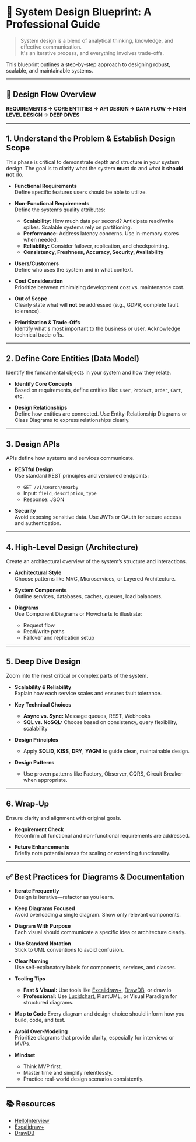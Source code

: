 # 🧠 System Design Blueprint: A Professional Guide

> System design is a blend of analytical thinking, knowledge, and effective communication.  
> It's an iterative process, and everything involves trade-offs.

This blueprint outlines a step-by-step approach to designing robust, scalable, and maintainable systems.

---

## 📌 Design Flow Overview

**REQUIREMENTS → CORE ENTITIES → API DESIGN → DATA FLOW → HIGH LEVEL DESIGN → DEEP DIVES**

---

## 1. Understand the Problem & Establish Design Scope

This phase is critical to demonstrate depth and structure in your system design. The goal is to clarify what the system **must** do and what it **should not** do.

- **Functional Requirements**  
  Define specific features users should be able to utilize.

- **Non-Functional Requirements**  
  Define the system’s quality attributes:
  - **Scalability:** How much data per second? Anticipate read/write spikes. Scalable systems rely on partitioning.
  - **Performance:** Address latency concerns. Use in-memory stores when needed.
  - **Reliability:** Consider failover, replication, and checkpointing.
  - **Consistency, Freshness, Accuracy, Security, Availability**

- **Users/Customers**  
  Define who uses the system and in what context.

- **Cost Consideration**  
  Prioritize between minimizing development cost vs. maintenance cost.

- **Out of Scope**  
  Clearly state what will **not** be addressed (e.g., GDPR, complete fault tolerance).

- **Prioritization & Trade-Offs**  
  Identify what's most important to the business or user. Acknowledge technical trade-offs.

---

## 2. Define Core Entities (Data Model)

Identify the fundamental objects in your system and how they relate.

- **Identify Core Concepts**  
  Based on requirements, define entities like: `User`, `Product`, `Order`, `Cart`, etc.

- **Design Relationships**  
  Define how entities are connected. Use Entity-Relationship Diagrams or Class Diagrams to express relationships clearly.

---

## 3. Design APIs

APIs define how systems and services communicate.

- **RESTful Design**  
  Use standard REST principles and versioned endpoints:
  - `GET /v1/search/nearby`
  - Input: `field`, `description`, `type`
  - Response: JSON

- **Security**  
  Avoid exposing sensitive data. Use JWTs or OAuth for secure access and authentication.

---

## 4. High-Level Design (Architecture)

Create an architectural overview of the system’s structure and interactions.

- **Architectural Style**  
  Choose patterns like MVC, Microservices, or Layered Architecture.

- **System Components**  
  Outline services, databases, caches, queues, load balancers.

- **Diagrams**  
  Use Component Diagrams or Flowcharts to illustrate:
  - Request flow
  - Read/write paths
  - Failover and replication setup

---

## 5. Deep Dive Design

Zoom into the most critical or complex parts of the system.

- **Scalability & Reliability**  
  Explain how each service scales and ensures fault tolerance.

- **Key Technical Choices**
  - **Async vs. Sync:** Message queues, REST, Webhooks
  - **SQL vs. NoSQL:** Choose based on consistency, query flexibility, scalability

- **Design Principles**
  - Apply **SOLID**, **KISS**, **DRY**, **YAGNI** to guide clean, maintainable design.

- **Design Patterns**
  - Use proven patterns like Factory, Observer, CQRS, Circuit Breaker when appropriate.

---

## 6. Wrap-Up

Ensure clarity and alignment with original goals.

- **Requirement Check**  
  Reconfirm all functional and non-functional requirements are addressed.

- **Future Enhancements**  
  Briefly note potential areas for scaling or extending functionality.

---

## ✅ Best Practices for Diagrams & Documentation

- **Iterate Frequently**  
  Design is iterative—refactor as you learn.

- **Keep Diagrams Focused**  
  Avoid overloading a single diagram. Show only relevant components.

- **Diagram With Purpose**  
  Each visual should communicate a specific idea or architecture clearly.

- **Use Standard Notation**  
  Stick to UML conventions to avoid confusion.

- **Clear Naming**  
  Use self-explanatory labels for components, services, and classes.

- **Tooling Tips**
  - **Fast & Visual:** Use tools like [Excalidraw+](https://plus.excalidraw.com), [DrawDB](https://www.drawdb.app), or draw.io
  - **Professional:** Use [Lucidchart](https://www.lucidchart.com), PlantUML, or Visual Paradigm for structured diagrams.

- **Map to Code**
  Every diagram and design choice should inform how you build, code, and test.

- **Avoid Over-Modeling**  
  Prioritize diagrams that provide clarity, especially for interviews or MVPs.

- **Mindset**
  - Think MVP first.
  - Master time and simplify relentlessly.
  - Practice real-world design scenarios consistently.

---

## 📚 Resources

- [HelloInterview](https://www.hellointerview.com)
- [Excalidraw+](https://plus.excalidraw.com)
- [DrawDB](https://www.drawdb.app)
